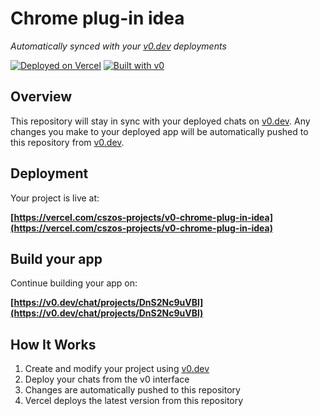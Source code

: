 # Chrome plug-in idea

*Automatically synced with your [v0.dev](https://v0.dev) deployments*

[![Deployed on Vercel](https://img.shields.io/badge/Deployed%20on-Vercel-black?style=for-the-badge&logo=vercel)](https://vercel.com/cszos-projects/v0-chrome-plug-in-idea)
[![Built with v0](https://img.shields.io/badge/Built%20with-v0.dev-black?style=for-the-badge)](https://v0.dev/chat/projects/DnS2Nc9uVBl)

## Overview

This repository will stay in sync with your deployed chats on [v0.dev](https://v0.dev).
Any changes you make to your deployed app will be automatically pushed to this repository from [v0.dev](https://v0.dev).

## Deployment

Your project is live at:

**[https://vercel.com/cszos-projects/v0-chrome-plug-in-idea](https://vercel.com/cszos-projects/v0-chrome-plug-in-idea)**

## Build your app

Continue building your app on:

**[https://v0.dev/chat/projects/DnS2Nc9uVBl](https://v0.dev/chat/projects/DnS2Nc9uVBl)**

## How It Works

1. Create and modify your project using [v0.dev](https://v0.dev)
2. Deploy your chats from the v0 interface
3. Changes are automatically pushed to this repository
4. Vercel deploys the latest version from this repository